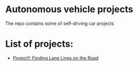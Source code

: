 # Autonomous vehicle projects
The repo contains some of self-driving car projects

# List of projects:
*  [Project1: Finding Lane Lines on the Road](https://github.com/tranlyvu/self-driving-car-projects/tree/master/Finding%20Lane%20Lines)

